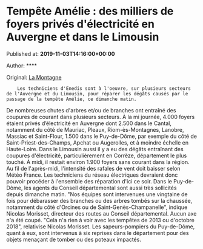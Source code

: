 
# Tempête Amélie : des milliers de foyers privés d'électricité en Auvergne et dans le Limousin

Published at: **2019-11-03T14:16:00+00:00**

Author: ****

Original: [La Montagne](https://www.lamontagne.fr/clermont-ferrand-63000/actualites/tempete-amelie-des-milliers-de-foyers-prives-d-electricite-en-auvergne-et-dans-le-limousin_13676736/)


        Les techniciens d'Enedis sont à l'oeuvre, sur plusieurs secteurs de l'Auvergne et du Limousin, pour réparer les dégâts causés par le passage de la tempête Amélie, ce dimanche matin.
      
De nombreuses chutes d'arbres et/ou de branches ont entraîné des coupures de courant dans plusieurs secteurs.
À la mi journée, 4.000 foyers étaient privés d’électricité en Auvergne dont 2.500 dans le Cantal, notamment du côté de Mauriac, Pleaux, Riom-ès-Montagnes, Lanobre, Massiac et Saint-Flour, 1.500 dans le Puy-de-Dôme, par exemple du côté de Saint-Priest-des-Champs, Apchat ou Augerolles, et à moindre échelle en Haute-Loire.
Dans le Limousin aussi il y a eu des dégâts entraînant des coupures d'électricité, particulièrement en Corrèze, département le plus touché. À midi, il restait environ 1.900 foyers sans courant dans la région. 
Au fil de l'après-midi, l'intensité des rafales de vent doit baisser selon Météo France. Les techniciens du réseau électriques devraient donc pouvoir procéder à l'ensemble des réparation d'ici ce soir.
Dans le Puy-de-Dôme, les agents du Conseil départemental sont aussi très sollicités depuis dimanche matin. "Nos équipes sont intervenues une vingtaine de fois pour débarasser des branches ou des arbres tombés sur la chaussée, notamment du côté d'Orcines ou de Saint-Genès-Champanelle", indique Nicolas Morisset, directeur des routes au Conseil départemental. Aucun axe n'a été coupé. "Cela n'a rien à voir avec les tempêtes de 2013 ou d'octobre 2018", relativise Nicolas Morisset. Les sapeurs-pompiers du Puy-de-Dôme, quant à eux, sont intervenus à six reprises dans le département pour des objets menaçant de tomber ou des poteaux impactés. 
